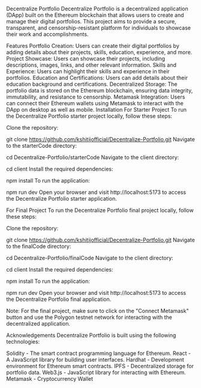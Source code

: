 Decentralize Portfolio
Decentralize Portfolio is a decentralized application (DApp) built on the Ethereum blockchain that allows users to create and manage their digital portfolios. This project aims to provide a secure, transparent, and censorship-resistant platform for individuals to showcase their work and accomplishments.

Features
Portfolio Creation: Users can create their digital portfolios by adding details about their projects, skills, education, experience, and more.
Project Showcase: Users can showcase their projects, including descriptions, images, links, and other relevant information.
Skills and Experience: Users can highlight their skills and experience in their portfolios.
Education and Certifications: Users can add details about their education background and certifications.
Decentralized Storage: The portfolio data is stored on the Ethereum blockchain, ensuring data integrity, immutability, and resistance to censorship.
Metamask Integration: Users can connect their Ethereum wallets using Metamask to interact with the DApp on desktop as well as mobile.
Installation
For Starter Project
To run the Decentralize Portfolio starter project locally, follow these steps:

Clone the repository:

git clone https://github.com/kshitijofficial/Decentralize-Portfolio.git
Navigate to the starterCode directory:

cd Decentralize-Portfolio/starterCode
Navigate to the client directory:

cd client
Install the required dependencies:

npm install
To run the application:

npm run dev
Open your browser and visit http://localhost:5173 to access the Decentralize Portfolio starter application.

For Final Project
To run the Decentralize Portfolio final project locally, follow these steps:

Clone the repository:

git clone https://github.com/kshitijofficial/Decentralize-Portfolio.git
Navigate to the finalCode directory:

cd Decentralize-Portfolio/finalCode
Navigate to the client directory:

cd client
Install the required dependencies:

npm install
To run the application:

npm run dev
Open your browser and visit http://localhost:5173 to access the Decentralize Portfolio final application.

Note: For the final project, make sure to click on the "Connect Metamask" button and use the Polygon testnet network for interacting with the decentralized application.

Acknowledgements
Decentralize Portfolio is built using the following technologies:

Solidity - The smart contract programming language for Ethereum.
React - A JavaScript library for building user interfaces.
Hardhat - Development environment for Ethereum smart contracts.
IPFS - Decentralized storage for portfolio data.
Web3.js - JavaScript library for interacting with Ethereum.
Metamask - Cryptocurrency Wallet
